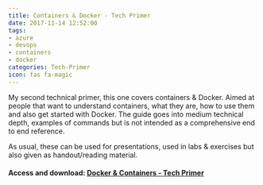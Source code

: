 ```yaml
---
title: Containers & Docker - Tech Primer
date: 2017-11-14 12:52:00
tags:
- azure
- devops
- containers
- docker
categories: Tech-Primer
icon: fas fa-magic
---
```


My second technical primer, this one covers containers & Docker. Aimed at people that want to understand containers, what they are, how to use them and also get started with Docker. The guide goes into medium technical depth, examples of commands but is not intended as a comprehensive end to end reference.  

As usual, these can be used for presentations, used in labs & exercises but also given as handout/reading material.

#### Access and download: [Docker & Containers - Tech Primer](https://1drv.ms/b/s!AhEX99ErZbKGg1FgFEn9vYpQudTV)

